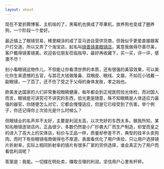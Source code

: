 ```yaml
---
layout: about
---
```


现在不爱折腾博客、主机啥的了，黑莓机也换成了苹果机，放养狗也变成了圈养狗，一个阶段一个爱好。

最近搞上了眼镜贸易，稀里糊涂的成了亚马逊自营供货商，但我似乎更爱直接跟客户打交道，所以又弄了个淘宝店，起名叫[镜善镜美眼镜店]( https://shop209013148.taobao.com/)，寓意我做得尽善尽美，客户戴得镜善镜美。欢迎各位朋友莅临指导，最好再收藏下，买一买，评一评，感激不尽！

别小看眼镜这物件儿，不但能让你看清世界的本质，还有很强的美容效果，可以美化你生来遗憾的五官，与其花大钱做隆鼻、双眼皮、眼线、文眉，不如花小钱戴一副眼镜，一了百了，还不伤了受之于父母的身体发肤，孝之始也。

欧美发达国家的人们非常重视眼睛健康，每年都会到正规医院验光体检，而对国人而言，眼镜是可讲究可不讲究的东西，验光更是随意，殊不知眼睛是人体适应力最强的器官，你随便怎么对它，它都会慢慢适应，但是它已经受到了伤害。举个例子，你还记得你上次验光是什么时候么？

但眼镜业的名声并不太好，主要是利润太高，以次充好的东西太多。据我所知，某知名眼镜连锁店内，正品很少，多数仍然是小厂抄袭大厂而生产制造，却堂而皇之的进入了高大上的实体店，标价与正品一样，质量却参差不齐，典型的挂羊头卖狗肉。而时下有些眼镜电商做得也不厚道，表面看优化了用户体验，只让用户选择镜片折射率，实际上相同折射率的镜片有很多厂家的货供选择，谁会真正为了用户而看低利润呢？

答案是：我能。一切摆在明处卖，赚取合理的利润，坚信用户心里有杆秤。

